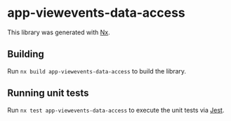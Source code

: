 # app-viewevents-data-access

This library was generated with [Nx](https://nx.dev).

## Building

Run `nx build app-viewevents-data-access` to build the library.

## Running unit tests

Run `nx test app-viewevents-data-access` to execute the unit tests via [Jest](https://jestjs.io).

